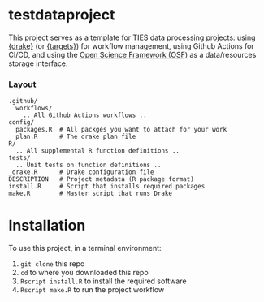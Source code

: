 
<!-- README.md is generated from README.Rmd. Please edit that file -->

# testdataproject

This project serves as a template for TIES data processing projects:
using [{drake}](https://github.com/ropensci/drake) (or
[{targets}](https://github.com/ropensci/targets)) for workflow
management, using Github Actions for CI/CD, and using the [Open Science
Framework (OSF)](https://osf.io) as a data/resources storage interface.

### Layout

    .github/
      workflows/
        .. All Github Actions workflows ..
    config/
      packages.R  # All packges you want to attach for your work
      plan.R      # The drake plan file
    R/
      .. All supplemental R function definitions ..
    tests/
      .. Unit tests on function definitions ..
    _drake.R      # Drake configuration file
    DESCRIPTION   # Project metadata (R package format)
    install.R     # Script that installs required packages
    make.R        # Master script that runs Drake

# Installation

To use this project, in a terminal environment:

1.  `git clone` this repo
2.  `cd` to where you downloaded this repo
3.  `Rscript install.R` to install the required software
4.  `Rscript make.R` to run the project workflow
